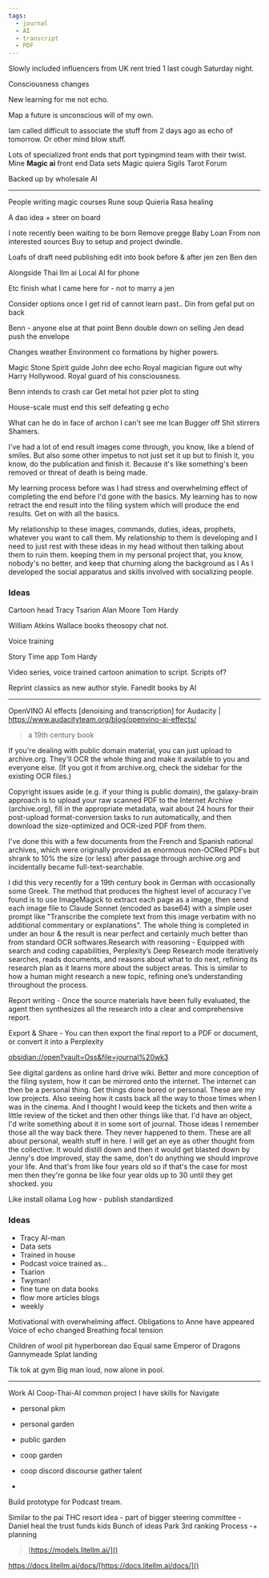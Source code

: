 ```yaml
---
tags:
  - journal
  - AI
  - transcript
  - PDF
---
```

Slowly included influencers from UK rent tried 1 last cough Saturday night. 

Consciousness changes 

New learning for me not echo. 

Map a future is unconscious will of my own. 

Iam called difficult to associate the stuff from 2 days ago as echo of tomorrow. Or other mind blow stuff.

Lots of specialized front ends that port typingmind team with their twist. 
Mine
**Magic ai** front end 
Data sets 
Magic quiera
Sigils
Tarot
Forum

Backed up by wholesale AI 

---

People writing magic courses
Rune soup
Quieria
Rasa healing

A dao idea + steer on board

I note recently been waiting to be born 
Remove pregge Baby Loan
From non interested sources 
Buy to setup and project dwindle. 

Loafs of draft need publishing edit into book before & after jen zen Ben den

Alongside
Thai llm ai 
Local AI for phone

Etc finish what I came here for - not to marry a jen 

Consider options once I get rid of cannot learn past.. Din from gefal put on back 

Benn - anyone else at that point 
Benn double down on selling Jen dead push the envelope 

Changes weather 
Environment co formations by higher powers. 

Magic
Stone Spirit guide 
John dee echo
Royal magician figure out why Harry Hollywood. 
Royal guard of his consciousness. 

Benn intends to crash car
Get metal hot pzier plot to sting 

House-scale must end this self defeating g echo

What can he do in face of archon I can't see me 
Ican 
Bugger off
Shit stirrers
Shamers. 

I've had a lot of end result images come through, you know, like a blend of smiles. But also some other impetus to not just set it up but to finish it, you know, do the publication and finish it. Because it's like something's been removed or threat of death is being made.

My learning process before was I had stress and overwhelming effect of completing the end before I'd gone with the basics. My learning has to now retract the end result into the filing system which will produce the end results. Get on with all the basics.

My relationship to these images, commands, duties, ideas, prophets, whatever you want to call them. My relationship to them is developing and I need to just rest with these ideas in my head without then talking about them to ruin them. keeping them in my personal project that, you know, nobody's no better, and keep that churning along the background as I
As I developed the social apparatus and skills involved with socializing people.


### Ideas
Cartoon head
Tracy
Tsarion
Alan Moore
Tom Hardy

William Atkins Wallace books theosopy chat not. 


Voice training

Story Time app
Tom Hardy

Video series, voice trained cartoon animation to script. 
Scripts of? 

Reprint classics as new author style. 
Fanedit books by AI 

---

OpenVINO AI effects [denoising and transcription] for Audacity | https://www.audacityteam.org/blog/openvino-ai-effects/

> a 19th century book

If you're dealing with public domain material, you can just upload to archive.org. They'll OCR the whole thing and make it available to you and everyone else. (If you got it from archive.org, check the sidebar for the existing OCR files.)

Copyright issues aside (e.g. if your thing is public domain), the galaxy-brain approach is to upload your raw scanned PDF to the Internet Archive (archive.org), fill in the appropriate metadata, wait about 24 hours for their post-upload format-conversion tasks to run automatically, and then download the size-optimized and OCR-ized PDF from them.

I've done this with a few documents from the French and Spanish national archives, which were originally provided as enormous non-OCRed PDFs but shrank to 10% the size (or less) after passage through archive.org and incidentally became full-text-searchable.

I did this very recently for a 19th century book in German with occasionally some Greek. The method that produces the highest level of accuracy I've found is to use ImageMagick to extract each page as a image, then send each image file to Claude Sonnet (encoded as base64) with a simple user prompt like "Transcribe the complete text from this image verbatim with no additional commentary or explanations". The whole thing is completed in under an hour & the result is near perfect and certainly much better than from standard OCR softwares.Research with reasoning - Equipped with search and coding capabilities, Perplexity’s Deep Research mode iteratively searches, reads documents, and reasons about what to do next, refining its research plan as it learns more about the subject areas. This is similar to how a human might research a new topic, refining one’s understanding throughout the process.

Report writing - Once the source materials have been fully evaluated, the agent then synthesizes all the research into a clear and comprehensive report.

Export & Share - You can then export the final report to a PDF or document, or convert it into a Perplexity 

[obsidian://open?vault=Oss&file=journal%20wk3]()

See digital gardens as online hard drive wiki. 
Better and more conception of the filing system, how it can be mirrored onto the internet. The internet can then be a personal thing. Get things done bored or personal. These are my low projects. Also seeing how it casts back all the way to those times when I was in the cinema. And I thought I would keep the tickets and then write a little review of the ticket and then other things like that. I'd have an object, I'd write something about it in some sort of journal. Those ideas I remember those all the way back there. They never happened to them. These are all about personal, wealth stuff in here.
I will get an eye as other thought from the collective. It would distill down and then it would get blasted down by Jenny's doe improved, stay the same, don't do anything we should improve your life. And that's from like four years old so if that's the case for most men then they're gonna be like four year olds up to 30 until they get shocked. you

Like install ollama 
Log how - publish standardized 
### Ideas
- Tracy AI-man
- Data sets
- Trained in house
- Podcast voice trained as... 
- Tsarion
- Twyman! 
- fine tune on data books
- flow more articles blogs 
- weekly 

Motivational with overwhelming affect. 
Obligations to Anne have appeared 
Voice of echo changed 
Breathing focal tension

Children of wool pit
hyperborean dao Equal same
Emperor of Dragons 
Gannymeade
Splat landing

Tik tok at gym 
Big man loud, now alone in pool. 


---
Work AI
Coop-Thai-AI
common project I have skills for 
Navigate 
- personal pkm
- personal garden
- public garden
- coop garden 
- coop discord discourse gather talent


- 
Build prototype for Podcast tream. 

Similar to the pai THC resort idea - part of bigger steering committee - Daniel heal the trust funds kids
Bunch of ideas
Park
3rd ranking 
Process -+ planning

> [https://models.litellm.ai/]()

https://docs.litellm.ai/docs/[https://docs.litellm.ai/docs/]()